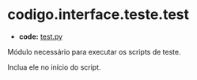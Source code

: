 <a id="codigo-interface-teste-test"></a>

# codigo.interface.teste.test

* **code:**
  [test.py](../../../../codigo/interface/teste/test.py)

<a id="module-codigo.interface.teste.test"></a>

Módulo necessário para executar os scripts de teste.

Inclua ele no início do script.
